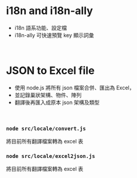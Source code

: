 # i18n and i18n-ally

- i18n 語系功能、設定檔
- i18n-ally 可快速預覽 key 顯示詞彙

<br >

# JSON to Excel file

- 使用 node.js 將所有 json 檔案合併、匯出為 Excel，
- 並記錄巢狀架構、物件、陣列
- 翻譯後再匯入成原本 json 架構及類型

<br >

### `node src/locale/convert.js`

將目前所有翻譯檔案轉為 excel 表

### `node src/locale/excel2json.js`

將目前所有翻譯檔案轉為 excel 表
